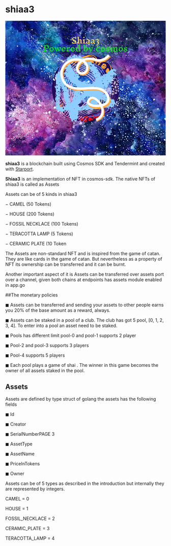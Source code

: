 # shiaa3

![Screenshot](shiaalogo2.jpeg)

**shiaa3** is a blockchain built using Cosmos SDK and Tendermint and created with [Starport](https://github.com/tendermint/starport).

**Shiaa3** is an implementation of NFT in cosmos-sdk. The native NFTs of shiaa3 is called as 
Assets

Assets can be of 5 kinds in shiaa3

− CAMEL (50 Tokens)

− HOUSE (200 Tokens)

− FOSSIL NECKLACE (100 Tokens)

− TERACOTTA LAMP (5 Tokens)

− CERAMIC PLATE (10 Token

The Assets are non-standard NFT and is inspired from the game of catan. They are like 
cards in the game of catan. But nevertheless as a property of NFT its ownership can be 
transferred and it can be burnt.

Another important aspect of it is Assets can be transferred over assets port over a 
channel, given both chains at endpoints has assets module enabled in app.go

##The monetary policies

◼ Assets can be transferred and sending your assets to other people earns you 20% of 
the base amount as a reward, always.

◼ Assets can be staked in a pool of a club. The club has got 5 pool, [0, 1, 2, 3, 4]. To 
enter into a pool an asset need to be staked.

◼ Pools has different limit pool-0 and pool-1 supports 2 player 

◼ Pool-2 and pool-3 supports 3 players 

◼ Pool-4 supports 5 players

◼ Each pool plays a game of shai . The winner in this game becomes the owner of 
all assets staked in the pool.

## Assets

Assets are defined by type struct of golang the assets has the following fields

◼ Id

◼ Creator

◼ SerialNumberPAGE 3

◼ AssetType

◼ AssetName

◼ PriceInTokens

◼ Owner

Assets can be of 5 types as described in the introduction but internally they are 
represented by integers.

CAMEL = 0

HOUSE = 1

FOSSIL_NECKLACE = 2

CERAMIC_PLATE = 3

TERACOTTA_LAMP = 4



